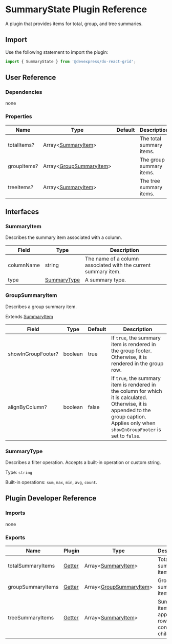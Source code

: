 # SummaryState Plugin Reference

A plugin that provides items for total, group, and tree summaries.

## Import

Use the following statement to import the plugin:

```js
import { SummaryState } from '@devexpress/dx-react-grid';
```

## User Reference

### Dependencies

none

### Properties

Name | Type | Default | Description
-----|------|---------|------------
totalItems? | Array&lt;[SummaryItem](#summaryitem)&gt; | | The total summary items.
groupItems? | Array&lt;[GroupSummaryItem](#groupsummaryitem)&gt; | | The group summary items.
treeItems? | Array&lt;[SummaryItem](#summaryitem)&gt; | | The tree summary items.

## Interfaces

### SummaryItem

Describes the summary item associated with a column.

Field | Type | Description
------|------|--
columnName | string | The name of a column associated with the current summary item.
type | [SummaryType](#summarytype) | A summary type.

### GroupSummaryItem

Describes a group summary item.

Extends [SummaryItem](#summaryitem)

Field | Type | Default | Description
------|------|---------|-----
showInGroupFooter? | boolean | true | If `true`, the summary item is rendered in the group footer. Otherwise, it is rendered in the group row.
alignByColumn? | boolean | false | If `true`, the summary item is rendered in the column for which it is calculated. Otherwise, it is appended to the group caption. Applies only when `showInGroupFooter` is set to `false`.

### SummaryType

Describes a filter operation. Accepts a built-in operation or custom string.

Type: `string`

Built-in operations: `sum`, `max`, `min`, `avg`, `count`.

## Plugin Developer Reference

### Imports

none

### Exports

Name | Plugin | Type | Description
-----|--------|------|------------
totalSummaryItems | [Getter](../../../dx-react-core/docs/reference/getter.md) | Array&lt;[SummaryItem](#summaryitem)&gt; | Total summary items.
groupSummaryItems | [Getter](../../../dx-react-core/docs/reference/getter.md) | Array&lt;[GroupSummaryItem](#groupsummaryitem)&gt; | Group summary items.
treeSummaryItems | [Getter](../../../dx-react-core/docs/reference/getter.md) | Array&lt;[SummaryItem](#summaryitem)&gt; | Summary items applied to rows that contain child rows.
